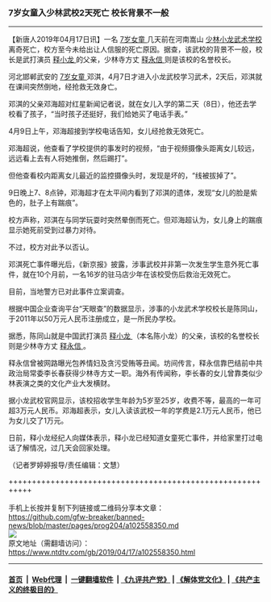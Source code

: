 ### 7岁女童入少林武校2天死亡 校长背景不一般
------------------------

<div class="post_content" itemprop="articleBody">
 <p>
  【新唐人2019年04月17日讯】一名
  <a href="https://www.ntdtv.com/gb/7岁女童.htm">
   7岁女童
  </a>
  几天前在河南嵩山
  <a href="https://www.ntdtv.com/gb/少林小龙武术学校.htm">
   少林小龙武术学校
  </a>
  离奇死亡，校方至今未给出让人信服的死亡原因。据查，该武校的背景不一般，校长是武打演员
  <a href="https://www.ntdtv.com/gb/释小龙.htm">
   释小龙
  </a>
  的父亲，少林寺方丈
  <a href="https://www.ntdtv.com/gb/释永信.htm">
   释永信
  </a>
  则是该校的名誉校长。
 </p>
 <p>
  河北邯郸武安的
  <a href="https://www.ntdtv.com/gb/7岁女童.htm">
   7岁女童
  </a>
  邓淇，4月7日才进入小龙武校学习武术，2天后，邓淇就在课间突然倒地，经抢救无效身亡。
 </p>
 <p>
  邓淇的父亲邓海超对红星新闻记者说，就在女儿入学的第二天（8日），他还去学校看了孩子，“当时孩子还挺好，我们给她买了电话手表。”
 </p>
 <p>
  4月9日上午，邓海超接到学校电话告知，女儿经抢救无效死亡。
 </p>
 <p>
  邓海超说，他查看了学校提供的事发时的视频，“由于视频摄像头距离女儿较远，远远看上去有人将她推倒，然后踢打”。
 </p>
 <p>
  但他查看校内距离女儿最近的监控摄像头时，发现是坏的，“线被拔掉了”。
 </p>
 <p>
  9日晚上7、8点钟，邓海超才在太平间内看到了邓淇的遗体，发现“女儿的脸是紫色的，肚子上有踹痕”。
 </p>
 <p>
  校方声称，邓淇在与同学玩耍时突然晕倒而死亡。但邓海超认为，女儿身上的踹痕显示她死前受到过暴力对待。
 </p>
 <p>
  不过，校方对此予以否认。
 </p>
 <p>
  邓淇死亡事件曝光后，《新京报》披露，涉事武校并非第一次发生学生意外死亡事件，就在10个月前，一名16岁的驻马店少年在该校受伤后救治无效死亡。
 </p>
 <p>
  目前，当地警方已对此事件立案调查。
 </p>
 <p>
  根据中国企业查询平台“天眼查”的数据显示，涉事的小龙武术学校校长是陈同山，于2011年以50万元人民币注册成立，是一所民办学校。
 </p>
 <p>
  据悉，陈同山就是中国武打演员
  <a href="https://www.ntdtv.com/gb/释小龙.htm">
   释小龙
  </a>
  （本名陈小龙）的父亲，该校的名誉校长则是少林寺方丈
  <a href="https://www.ntdtv.com/gb/释永信.htm">
   释永信
  </a>
  。
 </p>
 <p>
  释永信曾被网路曝光包养情妇及贪污受贿等丑闻。坊间传言，释永信靠巴结前中共政治局常委李长春获得少林寺方丈一职。海外有传闻称，李长春的女儿曾靠类似少林表演之类的文化产业大发横财。
 </p>
 <p>
  据小龙武校官网显示，该校招收学生年龄为5岁至25岁，收费不等，最高的一年可超3万元人民币。邓海超表示，女儿入读该武校一年的学费是2.1万元人民币，他已为女儿交了1万元。
 </p>
 <p>
  日前，释小龙经纪人向媒体表示，释小龙已经知道女童死亡事件，并给家里打过电话了解情况，过几天会回家处理。
 </p>
 <p>
  （记者罗婷婷报导/责任编辑：文慧）
 </p>
 <div class="single_ad">
 </div>
</div>

+++++++++++++++++++++++++++++++++++++++++++++++++++++++++++<br/><br/>
手机上长按并复制下列链接或二维码分享本文章：<br/>
https://github.com/gfw-breaker/banned-news/blob/master/pages/prog204/a102558350.md <br/>
<a href='https://github.com/gfw-breaker/banned-news/blob/master/pages/prog204/a102558350.md'><img src='https://github.com/gfw-breaker/banned-news/blob/master/pages/prog204/a102558350.md.png'/></a> <br/>
原文地址（需翻墙访问）：https://www.ntdtv.com/gb/2019/04/17/a102558350.html


------------------------
#### [首页](https://github.com/gfw-breaker/banned-news/blob/master/README.md) &nbsp;|&nbsp; [Web代理](https://github.com/labour-camp/helloworld) &nbsp;|&nbsp; [一键翻墙软件](https://github.com/gfw-breaker/nogfw/blob/master/README.md) &nbsp;| [《九评共产党》](https://github.com/gfw-breaker/9ping.md/blob/master/README.md#九评之一评共产党是什么) | [《解体党文化》](https://github.com/gfw-breaker/jtdwh.md/blob/master/README.md) | [《共产主义的终极目的》](https://github.com/gfw-breaker/gczydzjmd.md/blob/master/README.md)

